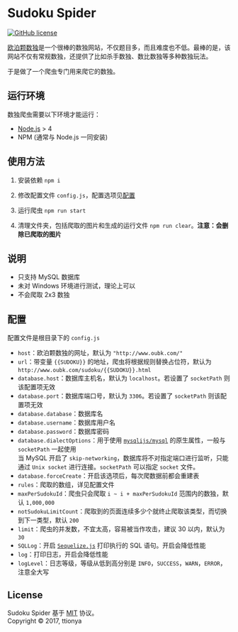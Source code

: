 # Sudoku Spider

[![GitHub license](https://img.shields.io/badge/license-MIT-blue.svg?style=plastic)](https://raw.githubusercontent.com/ttionya/Sudoku-Spider/master/LICENSE)

[欧泊颗数独](http://oubk.com)是一个很棒的数独网站，不仅题目多，而且难度也不低。最棒的是，该网站不仅有常规数独，还提供了比如杀手数独、数比数独等多种数独玩法。

于是做了一个爬虫专门用来爬它的数独。


## 运行环境

数独爬虫需要以下环境才能运行：

+ [Node.js](https://nodejs.org/en/) > 4
+ NPM (通常与 Node.js 一同安装)


## 使用方法

1. 安装依赖 `npm i`

2. 修改配置文件 `config.js`，配置选项见[配置](#配置)

3. 运行爬虫 `npm run start`

4. 清理文件夹，包括爬取的图片和生成的运行文件 `npm run clear`。**注意：会删除已爬取的图片**


## 说明

+ 只支持 MySQL 数据库
+ 未对 Windows 环境进行测试，理论上可以
+ 不会爬取 2x3 数独

## 配置

配置文件是根目录下的 `config.js`

+ `host`：欧泊颗数独的网址，默认为 `"http://www.oubk.com/"`
+ `url`：带变量 `{{SUDOKU}}` 的地址，爬虫将根据规则替换占位符，默认为 `http://www.oubk.com/sudoku/{{SUDOKU}}.html`
+ `database.host`：数据库主机名，默认为 `localhost`。若设置了 `socketPath` 则该配置项无效
+ `database.port`：数据库端口号，默认为 `3306`。若设置了 `socketPath` 则该配置项无效
+ `database.database`：数据库名
+ `database.username`：数据库用户名
+ `database.password`：数据库密码
+ `database.dialectOptions`：用于使用 [`mysqlijs/mysql`](https://github.com/mysqljs/mysql) 的原生属性，一般与 `socketPath` 一起使用  
当 MySQL 开启了 `skip-networking`，数据库将不对指定端口进行监听，只能通过 `Unix socket` 进行连接。`socketPath` 可以指定 `socket` 文件。
+ `database.forceCreate`：开启该选项后，每次爬数据前都会重建表
+ `rules`：爬取的数组，详见配置文件
+ `maxPerSudokuId`：爬虫只会爬取 `i ~ i + maxPerSudokuId` 范围内的数独，默认 `1,000,000`
+ `notSudokuLimitCount`：爬取到的页面连续多少个就终止爬取该类型，而切换到下一类型，默认 `200`
+ `limit`：爬虫的并发数，不宜太高，容易被当作攻击，建议 30 以内，默认为 `30`
+ `SQLLog`：开启 [`Sequelize.js`](https://github.com/sequelize/sequelize) 打印执行的 SQL 语句。开启会降低性能
+ `log`：打印日志，开启会降低性能
+ `logLevel`：日志等级，等级从低到高分别是 `INFO`，`SUCCESS`，`WARN`，`ERROR`，注意全大写


## License

Sudoku Spider 基于 [MIT](https://raw.githubusercontent.com/ttionya/Sudoku-Spider/master/LICENSE) 协议。  
Copyright © 2017, ttionya